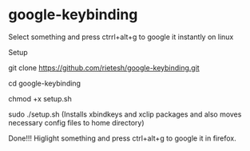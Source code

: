 # google-keybinding
Select something and press ctrrl+alt+g to google it instantly on linux

Setup

git clone https://github.com/rietesh/google-keybinding.git

cd google-keybinding

chmod +x setup.sh

sudo ./setup.sh 
(Installs xbindkeys and xclip packages and also moves necessary config files to home directory)

Done!!!
Higlight something and press ctrl+alt+g to google it in firefox. 
